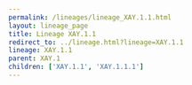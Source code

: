 ```yaml
---
permalink: /lineages/lineage_XAY.1.1.html
layout: lineage_page
title: Lineage XAY.1.1
redirect_to: ../lineage.html?lineage=XAY.1.1
lineage: XAY.1.1
parent: XAY.1
children: ['XAY.1.1', 'XAY.1.1.1']
---
```

